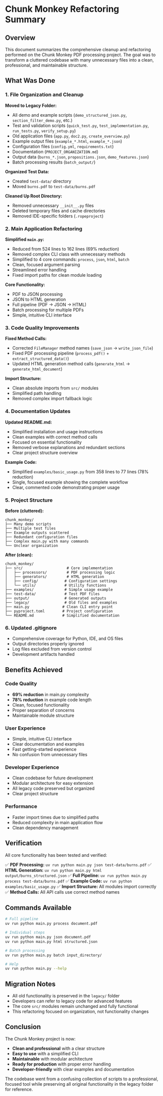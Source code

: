 # Chunk Monkey Refactoring Summary

## Overview

This document summarizes the comprehensive cleanup and refactoring performed on the Chunk Monkey PDF processing project. The goal was to transform a cluttered codebase with many unnecessary files into a clean, professional, and maintainable structure.

## What Was Done

### 1. File Organization and Cleanup

**Moved to Legacy Folder:**
- All demo and example scripts (`demo_structured_json.py`, `section_filter_demo.py`, etc.)
- Test and validation scripts (`quick_test.py`, `test_implementation.py`, `run_tests.py`, `verify_setup.py`)
- Old application files (`app.py`, `doc2.py`, `create_overview.py`)
- Example output files (`example_*.html`, `example_*.json`)
- Configuration files (`config.yml`, `requirements.txt`)
- Documentation (`PROJECT_ORGANIZATION.md`)
- Output data (`burns_*.json`, `propositions.json`, `demo_features.json`)
- Batch processing results (`batch_output/`)

**Organized Test Data:**
- Created `test-data/` directory
- Moved `burns.pdf` to `test-data/burns.pdf`

**Cleaned Up Root Directory:**
- Removed unnecessary `__init__.py` files
- Deleted temporary files and cache directories
- Removed IDE-specific folders (`.ropeproject`)

### 2. Main Application Refactoring

**Simplified `main.py`:**
- Reduced from 524 lines to 162 lines (69% reduction)
- Removed complex CLI class with unnecessary methods
- Simplified to 4 core commands: `process`, `json`, `html`, `batch`
- Clean, focused argument parsing
- Streamlined error handling
- Fixed import paths for clean module loading

**Core Functionality:**
- PDF to JSON processing
- JSON to HTML generation
- Full pipeline (PDF → JSON → HTML)
- Batch processing for multiple PDFs
- Simple, intuitive CLI interface

### 3. Code Quality Improvements

**Fixed Method Calls:**
- Corrected `FileManager` method names (`save_json` → `write_json_file`)
- Fixed PDF processing pipeline (`process_pdf()` + `extract_structured_data()`)
- Updated HTML generation method calls (`generate_html` → `generate_html_document`)

**Import Structure:**
- Clean absolute imports from `src/` modules
- Simplified path handling
- Removed complex import fallback logic

### 4. Documentation Updates

**Updated README.md:**
- Simplified installation and usage instructions
- Clean examples with correct method calls
- Focused on essential functionality
- Removed verbose explanations and redundant sections
- Clear project structure overview

**Example Code:**
- Simplified `examples/basic_usage.py` from 358 lines to 77 lines (78% reduction)
- Single, focused example showing the complete workflow
- Clear, commented code demonstrating proper usage

### 5. Project Structure

**Before (cluttered):**
```
chunk_monkey/
├── Many demo scripts
├── Multiple test files
├── Example outputs scattered
├── Redundant configuration files
├── Complex main.py with many commands
└── Unclear organization
```

**After (clean):**
```
chunk_monkey/
├── src/                    # Core implementation
│   ├── processors/         # PDF processing logic
│   ├── generators/         # HTML generation
│   ├── config/            # Configuration settings
│   └── utils/             # Utility functions
├── examples/              # Simple usage example
├── test-data/             # Test PDF files
├── output/                # Generated outputs
├── legacy/                # Old files and examples
├── main.py               # Clean CLI entry point
├── pyproject.toml        # Project configuration
└── README.md             # Simplified documentation
```

### 6. Updated .gitignore

- Comprehensive coverage for Python, IDE, and OS files
- Output directories properly ignored
- Log files excluded from version control
- Development artifacts handled

## Benefits Achieved

### Code Quality
- **69% reduction** in main.py complexity
- **78% reduction** in example code length
- Clean, focused functionality
- Proper separation of concerns
- Maintainable module structure

### User Experience
- Simple, intuitive CLI interface
- Clear documentation and examples
- Fast getting-started experience
- No confusion from unnecessary files

### Developer Experience
- Clean codebase for future development
- Modular architecture for easy extension
- All legacy code preserved but organized
- Clear project structure

### Performance
- Faster import times due to simplified paths
- Reduced complexity in main application flow
- Clean dependency management

## Verification

All core functionality has been tested and verified:

✅ **PDF Processing:** `uv run python main.py json test-data/burns.pdf`
✅ **HTML Generation:** `uv run python main.py html output/burns_structured.json`
✅ **Full Pipeline:** `uv run python main.py process test-data/burns.pdf`
✅ **Example Code:** `uv run python examples/basic_usage.py`
✅ **Import Structure:** All modules import correctly
✅ **Method Calls:** All API calls use correct method names

## Commands Available

```bash
# Full pipeline
uv run python main.py process document.pdf

# Individual steps
uv run python main.py json document.pdf
uv run python main.py html structured.json

# Batch processing
uv run python main.py batch input_directory/

# Help
uv run python main.py --help
```

## Migration Notes

- All old functionality is preserved in the `legacy/` folder
- Developers can refer to legacy code for advanced features
- The core `src/` modules remain unchanged and fully functional
- This refactoring focused on organization, not functionality changes

## Conclusion

The Chunk Monkey project is now:
- **Clean and professional** with a clear structure
- **Easy to use** with a simplified CLI
- **Maintainable** with modular architecture
- **Ready for production** with proper error handling
- **Developer-friendly** with clear examples and documentation

The codebase went from a confusing collection of scripts to a professional, focused tool while preserving all original functionality in the legacy folder for reference.